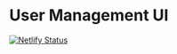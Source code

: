 # User Management UI

[![Netlify Status](https://api.netlify.com/api/v1/badges/9e2563d9-60b4-4364-8d83-bde00ddad8ba/deploy-status)](https://app.netlify.com/sites/user-management-ui/deploys)
